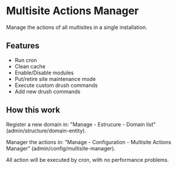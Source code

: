 # Multisite Actions Manager

Manage the actions of all multisites in a single installation.

## Features

- Run cron
- Clean cache
- Enable/Disable modules
- Put/retire site maintenance mode
- Execute custom drush commands
- Add new drush commands


## How this work

Register a new domain in:
"Manage - Estrucure - Domain list"  (admin/structure/domain-entity).

Manager the actions in:
"Manage - Configuration - Multisite Actions Manager" 
(admin/config/multisite-manager).

All action will be executed by cron, with no performance problems.
